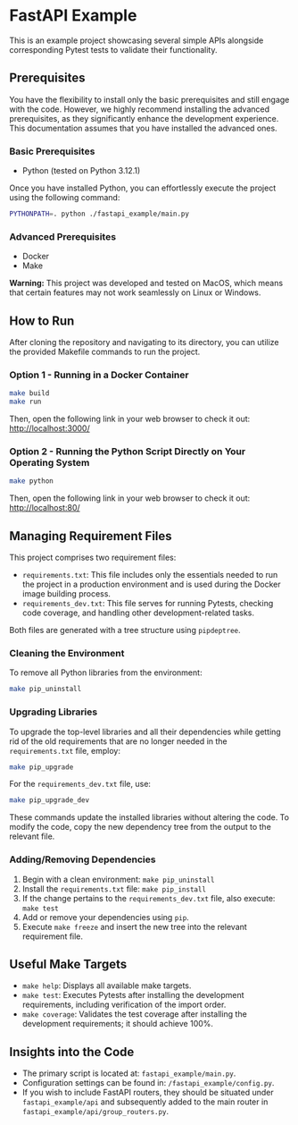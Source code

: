 # FastAPI Example

This is an example project showcasing several simple APIs alongside corresponding Pytest tests to validate their functionality.

## Prerequisites

You have the flexibility to install only the basic prerequisites and still engage with the code. However, we highly recommend installing the advanced prerequisites, as they significantly enhance the development experience. This documentation assumes that you have installed the advanced ones.

### Basic Prerequisites

- Python (tested on Python 3.12.1)

Once you have installed Python, you can effortlessly execute the project using the following command:

```bash
PYTHONPATH=. python ./fastapi_example/main.py
```

### Advanced Prerequisites

- Docker
- Make

**Warning:** This project was developed and tested on MacOS, which means that certain features may not work seamlessly on Linux or Windows.

## How to Run

After cloning the repository and navigating to its directory, you can utilize the provided Makefile commands to run the project.

### Option 1 - Running in a Docker Container

```bash
make build
make run
```

Then, open the following link in your web browser to check it out: [http://localhost:3000/](http://localhost:3000/)

### Option 2 - Running the Python Script Directly on Your Operating System

```bash
make python
```

Then, open the following link in your web browser to check it out: [http://localhost:80/](http://localhost:80/)

## Managing Requirement Files

This project comprises two requirement files:

- `requirements.txt`: This file includes only the essentials needed to run the project in a production environment and is used during the Docker image building process.
- `requirements_dev.txt`: This file serves for running Pytests, checking code coverage, and handling other development-related tasks.

Both files are generated with a tree structure using `pipdeptree`.

### Cleaning the Environment

To remove all Python libraries from the environment:

```bash
make pip_uninstall
```

### Upgrading Libraries

To upgrade the top-level libraries and all their dependencies while getting rid of the old requirements that are no longer needed in the `requirements.txt` file, employ:

```bash
make pip_upgrade
```

For the `requirements_dev.txt` file, use:

```bash
make pip_upgrade_dev
```

These commands update the installed libraries without altering the code. To modify the code, copy the new dependency tree from the output to the relevant file.

### Adding/Removing Dependencies

1. Begin with a clean environment: `make pip_uninstall`
2. Install the `requirements.txt` file: `make pip_install`
3. If the change pertains to the `requirements_dev.txt` file, also execute: `make test`
4. Add or remove your dependencies using `pip`.
5. Execute `make freeze` and insert the new tree into the relevant requirement file.

## Useful Make Targets

- `make help`: Displays all available make targets.
- `make test`: Executes Pytests after installing the development requirements, including verification of the import order.
- `make coverage`: Validates the test coverage after installing the development requirements; it should achieve 100%.

## Insights into the Code

- The primary script is located at: `fastapi_example/main.py`.
- Configuration settings can be found in: `/fastapi_example/config.py`.
- If you wish to include FastAPI routers, they should be situated under `fastapi_example/api` and subsequently added to the main router in `fastapi_example/api/group_routers.py`.